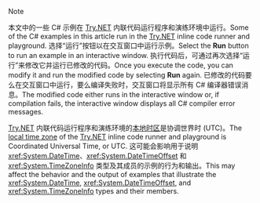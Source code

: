
> [!NOTE]
> <span data-ttu-id="2764c-101">本文中的一些 C# 示例在 [Try.NET](https://try.dot.net) 内联代码运行程序和演练环境中运行。</span><span class="sxs-lookup"><span data-stu-id="2764c-101">Some of the C# examples in this article run in the [Try.NET](https://try.dot.net) inline code runner and playground.</span></span> <span data-ttu-id="2764c-102">选择“运行”按钮以在交互窗口中运行示例。</span><span class="sxs-lookup"><span data-stu-id="2764c-102">Select the **Run** button to run an example in an interactive window.</span></span> <span data-ttu-id="2764c-103">执行代码后，可通过再次选择“运行”来修改它并运行已修改的代码。</span><span class="sxs-lookup"><span data-stu-id="2764c-103">Once you execute the code, you can modify it and run the modified code by selecting **Run** again.</span></span> <span data-ttu-id="2764c-104">已修改的代码要么在交互窗口中运行，要么编译失败时，交互窗口将显示所有 C# 编译器错误消息。</span><span class="sxs-lookup"><span data-stu-id="2764c-104">The modified code either runs in the interactive window or, if compilation fails, the interactive window displays all C# compiler error messages.</span></span> 
>  
> <span data-ttu-id="2764c-105">[Try.NET](https://try.dot.net) 内联代码运行程序和演练环境的[本地时区](xref:System.TimeZoneInfo.Local)是协调世界时 (UTC)。</span><span class="sxs-lookup"><span data-stu-id="2764c-105">The [local time zone](xref:System.TimeZoneInfo.Local) of the [Try.NET](https://try.dot.net) inline code runner and playground is Coordinated Universal Time, or UTC.</span></span> <span data-ttu-id="2764c-106">这可能会影响用于说明 <xref:System.DateTime>、<xref:System.DateTimeOffset> 和 <xref:System.TimeZoneInfo> 类型及其成员的示例的行为和输出。</span><span class="sxs-lookup"><span data-stu-id="2764c-106">This may affect the behavior and the output of examples that illustrate the <xref:System.DateTime>, <xref:System.DateTimeOffset>, and <xref:System.TimeZoneInfo> types and their members.</span></span>
